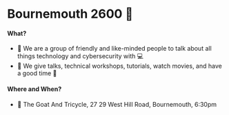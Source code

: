 # Bournemouth 2600 🎡

#### What?
- 👋 We are a group of friendly and like-minded people to talk about all things technology and cybersecurity with 💻
- 🎤 We give talks, technical workshops, tutorials, watch movies, and have a good time 🍻

#### Where and When? 
- 🐐 The Goat And Tricycle, 27 29 West Hill Road, Bournemouth, 6:30pm
